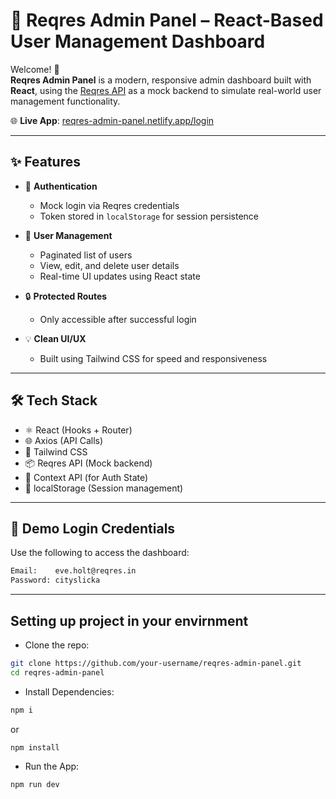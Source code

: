 # 🚀 Reqres Admin Panel – React-Based User Management Dashboard

Welcome! 👋  
**Reqres Admin Panel** is a modern, responsive admin dashboard built with **React**, using the [Reqres API](https://reqres.in/) as a mock backend to simulate real-world user management functionality.

🌐 **Live App**: [reqres-admin-panel.netlify.app/login](https://reqres-admin-panel.netlify.app/login)

---

## ✨ Features

- 🔐 **Authentication**
  - Mock login via Reqres credentials
  - Token stored in `localStorage` for session persistence

- 👥 **User Management**
  - Paginated list of users
  - View, edit, and delete user details
  - Real-time UI updates using React state

- 🔒 **Protected Routes**
  - Only accessible after successful login

- 💡 **Clean UI/UX**
  - Built using Tailwind CSS for speed and responsiveness

---

## 🛠 Tech Stack

- ⚛️ React (Hooks + Router)
- 🌐 Axios (API Calls)
- 💅 Tailwind CSS
- 📦 Reqres API (Mock backend)
- 🧠 Context API (for Auth State)
- 💾 localStorage (Session management)

---

## 🧪 Demo Login Credentials

Use the following to access the dashboard:

```bash
Email:    eve.holt@reqres.in
Password: cityslicka
```

---

## Setting up project in your envirnment

- Clone the repo:
```bash
git clone https://github.com/your-username/reqres-admin-panel.git
cd reqres-admin-panel
```

- Install Dependencies: 
```bash
npm i
```
or
```bash
npm install
```
  
- Run the App:
```bash
npm run dev
```
